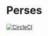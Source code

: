 Perses
======
[![CircleCI](https://circleci.com/gh/perses/perses.svg?style=shield)](https://circleci.com/gh/perses/perses)

